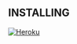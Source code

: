 
## INSTALLING

[![Heroku](https://www.herokucdn.com/deploy/button.svg)](https://heroku.com/deploy?template=https://github.com/sassy-os/XnKiT-UB)


